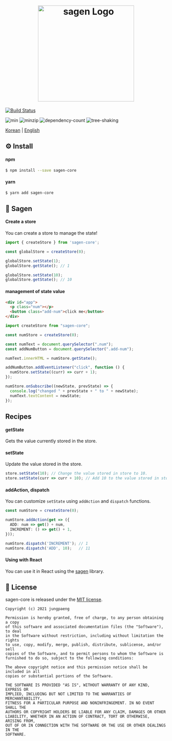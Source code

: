 <h1 align=center style="max-width: 100%;">
  <img width="300" alt="sagen Logo" src="https://user-images.githubusercontent.com/26024412/101279836-780ddb80-3808-11eb-9ff5-69693c56373e.png" style="max-width: 100%;"><br/>
</h1>

[![Build Status](https://travis-ci.com/jungpaeng/sagen.svg?branch=main)](https://travis-ci.com/jungpaeng/sagen-core)

![min](https://badgen.net/bundlephobia/min/sagen-core@latest)
![minzip](https://badgen.net/bundlephobia/minzip/sagen-core@latest)
![dependency-count](https://badgen.net/bundlephobia/dependency-count/sagen-core@latest)
![tree-shaking](https://badgen.net/bundlephobia/tree-shaking/sagen-core@latest)

[Korean](./readme-kr.md) | [English](./readme.md)

## ⚙ Install
#### npm
```bash
$ npm install --save sagen-core
```
#### yarn
```bash
$ yarn add sagen-core
```

## 🏃 Sagen

#### Create a store

You can create a store to manage the state!

```typescript
import { createStore } from 'sagen-core';

const globalStore = createStore(0);

globalStore.setState(1);
globalStore.getState(); // 1

globalStore.setState(10);
globalStore.getState(); // 10
```

#### management of state value

```html
<div id="app">
  <p class="num"></p>
  <button class="add-num">click me</button>
</div>
```

```jsx
import createStore from "sagen-core";

const numStore = createStore(0);

const numText = document.querySelector(".num");
const addNumButton = document.querySelector(".add-num");

numText.innerHTML = numStore.getState();

addNumButton.addEventListener("click", function () {
  numStore.setState((curr) => curr + 1);
});

numStore.onSubscribe((newState, prevState) => {
  console.log("changed " + prevState + " to " + newState);
  numText.textContent = newState;
});
```

## Recipes

#### getState

Gets the value currently stored in the store.

#### setState

Update the value stored in the store.

```jsx
store.setState(10); // Change the value stored in store to 10.
store.setState(curr => curr + 10); // Add 10 to the value stored in store.
```

#### addAction, dispatch

You can customize `setState` using `addAction` and `dispatch` functions.

```typescript jsx
const numStore = createStore(0);

numStore.addAction(get => ({
  ADD: num => get() + num,
  INCREMENT: () => get() + 1,
}));

numStore.dispatch('INCREMENT'); // 1
numStore.dispatch('ADD', 10);   // 11
```

#### Using with React

You can use it in React using the [sagen](https://www.npmjs.com/package/sagen) library.

## 📜 License
sagen-core is released under the [MIT license](https://github.com/jungpaeng/sagen-core/blob/main/LICENSE).

```
Copyright (c) 2021 jungpaeng

Permission is hereby granted, free of charge, to any person obtaining a copy
of this software and associated documentation files (the "Software"), to deal
in the Software without restriction, including without limitation the rights
to use, copy, modify, merge, publish, distribute, sublicense, and/or sell
copies of the Software, and to permit persons to whom the Software is
furnished to do so, subject to the following conditions:

The above copyright notice and this permission notice shall be included in all
copies or substantial portions of the Software.

THE SOFTWARE IS PROVIDED "AS IS", WITHOUT WARRANTY OF ANY KIND, EXPRESS OR
IMPLIED, INCLUDING BUT NOT LIMITED TO THE WARRANTIES OF MERCHANTABILITY,
FITNESS FOR A PARTICULAR PURPOSE AND NONINFRINGEMENT. IN NO EVENT SHALL THE
AUTHORS OR COPYRIGHT HOLDERS BE LIABLE FOR ANY CLAIM, DAMAGES OR OTHER
LIABILITY, WHETHER IN AN ACTION OF CONTRACT, TORT OR OTHERWISE, ARISING FROM,
OUT OF OR IN CONNECTION WITH THE SOFTWARE OR THE USE OR OTHER DEALINGS IN THE
SOFTWARE.
```
